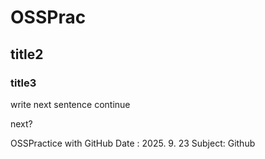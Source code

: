 # OSSPrac

## title2
### title3

write  next sentence continue

next?

OSSPractice with GitHub
Date : 2025. 9. 23
Subject: Github